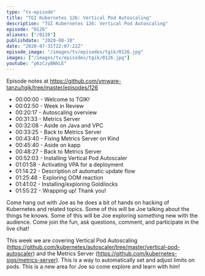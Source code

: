 ```yaml
---
type: "tv-episode"
title: "TGI Kubernetes 126: Vertical Pod Autoscaling"
description: "TGI Kubernetes 126: Vertical Pod Autoscaling"
episode: "0126"
aliases: ["/0126"]
publishdate: "2020-08-10"
date: "2020-07-31T22:07:22Z"
episode_image: "/images/tv/episodes/tgik/0126.jpg"
images: ["/images/tv/episodes/tgik/0126.jpg"]
youtube: "p6zCzyBNhLE"
---
```


Episode notes at https://github.com/vmware-tanzu/tgik/tree/master/episodes/126

- 00:00:00 - Welcome to TGIK!
- 00:02:50 - Week in Review
- 00:20:17 - Autoscaling overview
- 00:31:33 - Metrics Server
- 00:32:08 - Aside on Java and VPC
- 00:33:25 - Back to Metrics Server
- 00:43:40 - Fixing Metrics Server on Kind
- 00:45:40 - Aside on kapp
- 00:48:27 - Back to Metrics Server
- 00:52:03 - Installing Vertical Pod Autoscaler
- 01:01:58 - Activating VPA for a deployment
- 01:14:22 - Description of automatic update flow
- 01:25:48 - Exploring OOM reaction
- 01:41:02 - Installing/exploring Goldilocks
- 01:55:22 - Wrapping up! Thank you!

Come hang out with Joe as he does a bit of hands on hacking of Kubernetes and related topics. Some of this will be Joe talking about the things he knows. Some of this will be Joe exploring something new with the audience. Come join the fun, ask questions, comment, and participate in the live chat!

This week we are covering Vertical Pod Autoscaling (https://github.com/kubernetes/autoscaler/tree/master/vertical-pod-autoscaler) and the Metrics Server (https://github.com/kubernetes-sigs/metrics-server). This is a way to automatically set and adjust limits on pods.  This is a new area for Joe so come explore and learn with him!

